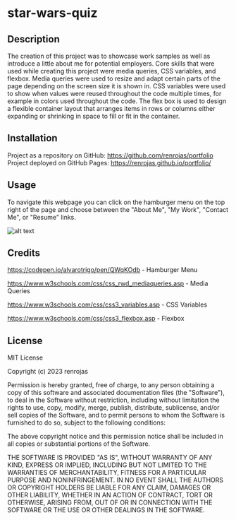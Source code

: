 # star-wars-quiz

## Description

The creation of this project was to showcase work samples as well as introduce a little about me for potential employers. Core skills that were used while creating this project were media queries, CSS variables, and flexbox. Media queries were used to resize and adapt certain parts of the page depending on the screen size it is shown in. CSS variables were used to show when values were reused throughout the code multiple times, for example in colors used throughout the code. The flex box is used to design a flexible container layout that arranges items in rows or columns either expanding or shrinking in space to fill or fit in the container.

## Installation

Project as a repository on GitHub: https://github.com/renrojas/portfolio
Project deployed on GitHub Pages: https://renrojas.github.io/portfolio/

## Usage

To navigate this webpage you can click on the hamburger menu on the top right of the page and choose between the "About Me", "My Work", "Contact Me", or "Resume" links.

![alt text](./assets/images/screenshot-portfolio.png)


## Credits

https://codepen.io/alvarotrigo/pen/QWqKOdb - Hamburger Menu

https://www.w3schools.com/css/css_rwd_mediaqueries.asp - Media Queries

https://www.w3schools.com/css/css3_variables.asp - CSS Variables

https://www.w3schools.com/css/css3_flexbox.asp - Flexbox


## License

MIT License

Copyright (c) 2023 renrojas

Permission is hereby granted, free of charge, to any person obtaining a copy
of this software and associated documentation files (the "Software"), to deal
in the Software without restriction, including without limitation the rights
to use, copy, modify, merge, publish, distribute, sublicense, and/or sell
copies of the Software, and to permit persons to whom the Software is
furnished to do so, subject to the following conditions:

The above copyright notice and this permission notice shall be included in all
copies or substantial portions of the Software.

THE SOFTWARE IS PROVIDED "AS IS", WITHOUT WARRANTY OF ANY KIND, EXPRESS OR
IMPLIED, INCLUDING BUT NOT LIMITED TO THE WARRANTIES OF MERCHANTABILITY,
FITNESS FOR A PARTICULAR PURPOSE AND NONINFRINGEMENT. IN NO EVENT SHALL THE
AUTHORS OR COPYRIGHT HOLDERS BE LIABLE FOR ANY CLAIM, DAMAGES OR OTHER
LIABILITY, WHETHER IN AN ACTION OF CONTRACT, TORT OR OTHERWISE, ARISING FROM,
OUT OF OR IN CONNECTION WITH THE SOFTWARE OR THE USE OR OTHER DEALINGS IN THE
SOFTWARE.
